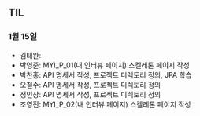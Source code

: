 ## TIL

### 1월 15일

- 김태완:
- 박영준: MYI_P_01(내 인터뷰 페이지) 스켈레톤 페이지 작성
- 박찬홍: API 명세서 작성, 프로젝트 디렉토리 정의, JPA 학습
- 오철수: API 명세서 작성, 프로젝트 디렉토리 정의
- 정인상: API 명세서 작성, 프로젝트 디렉토리 정의
- 조영진: MYI_P_02(내 인터뷰 페이지) 스켈레톤 페이지 작성
